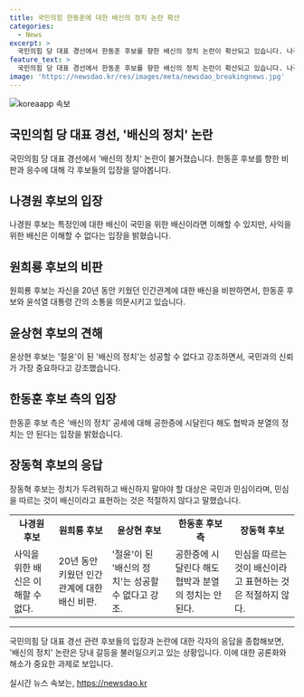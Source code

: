 ```yaml
---
title: 국민의힘 한동훈에 대한 배신의 정치 논란 확산
categories:
  - News
excerpt: >
  국민의힘 당 대표 경선에서 한동훈 후보를 향한 배신의 정치 논란이 확산되고 있습니다. 나경원 후보는 사익을 위한 배신은 이해할 수 없어라며 비난했고, 원희룡 후보는 윤석열 대통령에게 20년 충성하던 사람이 한동훈이라며 비판했습니다. 윤상현 후보 역시 배신의 정치는 결코 성공할 수 없다고 강조했습니다. 이에 한동훈 후보 측은 공한증(恐韓症‧한동훈에 대한 공포 증세) 시달린다 해도 협박의 정치는 안 된다고 당부했습니다. 후보들 간의 공세가 치열해지고 있는 가운데, 당원과 국민들의 관심이 집중되고 있습니다.
feature_text: >
  국민의힘 당 대표 경선에서 한동훈 후보를 향한 배신의 정치 논란이 확산되고 있습니다. 나경원 후보는 사익을 위한 배신은 이해할 수 없어라며 비난했고, 원희룡 후보는 윤석열 대통령에게 20년 충성하던 사람이 한동훈이라며 비판했습니다. 윤상현 후보 역시 배신의 정치는 결코 성공할 수 없다고 강조했습니다. 이에 한동훈 후보 측은 공한증(恐韓症‧한동훈에 대한 공포 증세) 시달린다 해도 협박의 정치는 안 된다고 당부했습니다. 후보들 간의 공세가 치열해지고 있는 가운데, 당원과 국민들의 관심이 집중되고 있습니다.
image: 'https://newsdao.kr/res/images/meta/newsdao_breakingnews.jpg'
---
```


<p><img src="https://newsdao.kr/res/images/meta/newsdao_breakingnews.jpg" alt="koreaapp 속보" /></p>

<h2 data-ke-size="size26">국민의힘 당 대표 경선, '배신의 정치' 논란</h2>

<p data-ke-size="size16">국민의힘 당 대표 경선에서 '배신의 정치' 논란이 불거졌습니다. 한동훈 후보를 향한 비판과 응수에 대해 각 후보들의 입장을 알아봅니다.</p>

<h2 data-ke-size="size23">나경원 후보의 입장</h2>

<p data-ke-size="size16">나경원 후보는 특정인에 대한 배신이 국민을 위한 배신이라면 이해할 수 있지만, 사익을 위한 배신은 이해할 수 없다는 입장을 밝혔습니다.</p>

<h2 data-ke-size="size23">원희룡 후보의 비판</h2>

<p data-ke-size="size16">원희룡 후보는 자신을 20년 동안 키웠던 인간관계에 대한 배신을 비판하면서, 한동훈 후보와 윤석열 대통령 간의 소통을 의문시키고 있습니다.</p>

<h2 data-ke-size="size23">윤상현 후보의 견해</h2>

<p data-ke-size="size16">윤상현 후보는 '절윤'이 된 '배신의 정치'는 성공할 수 없다고 강조하면서, 국민과의 신뢰가 가장 중요하다고 강조했습니다.</p>

<h2 data-ke-size="size23">한동훈 후보 측의 입장</h2>

<p data-ke-size="size16">한동훈 후보 측은 '배신의 정치' 공세에 대해 공한증에 시달린다 해도 협박과 분열의 정치는 안 된다는 입장을 밝혔습니다.</p>

<h2 data-ke-size="size23">장동혁 후보의 응답</h2>

<p data-ke-size="size16">장동혁 후보는 정치가 두려워하고 배신하지 말아야 할 대상은 국민과 민심이라며, 민심을 따르는 것이 배신이라고 표현하는 것은 적절하지 않다고 말했습니다.</p>

<table>
    <tr>
        <td style="text-align: center; height: 17px;"><b>나경원 후보</b></td>
        <td style="text-align: center; height: 17px;"><b>원희룡 후보</b></td>
        <td style="text-align: center; height: 17px;"><b>윤상현 후보</b></td>
        <td style="text-align: center; height: 17px;"><b>한동훈 후보 측</b></td>
        <td style="text-align: center; height: 17px;"><b>장동혁 후보</b></td>
    </tr>
    <tr>
        <td>사익을 위한 배신은 이해할 수 없다.</td>
        <td>20년 동안 키웠던 인간관계에 대한 배신 비판.</td>
        <td>'절윤'이 된 '배신의 정치'는 성공할 수 없다고 강조.</td>
        <td>공한증에 시달린다 해도 협박과 분열의 정치는 안 된다.</td>
        <td>민심을 따르는 것이 배신이라고 표현하는 것은 적절하지 않다.</td>
    </tr>
</table>

<hr> 

<p data-ke-size="size16">국민의힘 당 대표 경선 관련 후보들의 입장과 논란에 대한 각자의 응답을 종합해보면, '배신의 정치' 논란은 당내 갈등을 불러일으키고 있는 상황입니다. 이에 대한 공론화와 해소가 중요한 과제로 보입니다.</p> 
실시간 뉴스 속보는, <a href="https://newsdao.kr" rel="dofollow">https://newsdao.kr</a>


